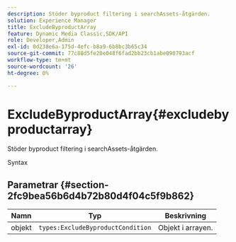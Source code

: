 ```yaml
---
description: Stöder byproduct filtering i searchAssets-åtgärden.
solution: Experience Manager
title: ExcludeByproductArray
feature: Dynamic Media Classic,SDK/API
role: Developer,Admin
exl-id: 0d238e6a-175d-4efc-b8a9-6b8bc3b65c34
source-git-commit: 77c88d5fe20e048f6fad2bb23cb1abe090793acf
workflow-type: tm+mt
source-wordcount: '26'
ht-degree: 0%

---
```


# ExcludeByproductArray{#excludebyproductarray}

Stöder byproduct filtering i searchAssets-åtgärden.

Syntax

## Parametrar {#section-2fc9bea56b6d4b72b80d4f04c5f9b862}

| Namn | Typ | Beskrivning |
|---|---|---|
| objekt | `types:ExcludeByproductCondition` | Objekt i arrayen. |
